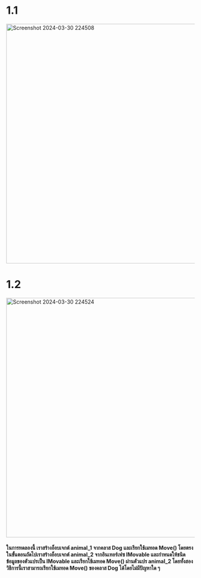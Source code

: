 # 1.1
<img width="640" alt="Screenshot 2024-03-30 224508" src="https://github.com/anndyyzzz/03376836-OOP-2566-Lab-13/assets/144866059/1f7c52e7-0868-44af-b169-572457fb61d9">

# 1.2
<img width="640" alt="Screenshot 2024-03-30 224524" src="https://github.com/anndyyzzz/03376836-OOP-2566-Lab-13/assets/144866059/ca1dae48-8df1-48c0-b0f8-e5a39fb6c738">

#### ในการทดลองนี้ เราสร้างอ็อบเจกต์ animal_1 จากคลาส Dog และเรียกใช้เมทอด Move() โดยตรง ในขั้นตอนถัดไปเราสร้างอ็อบเจกต์ animal_2 จากอินเทอร์เฟซ IMovable และกำหนดให้ชนิดข้อมูลของตัวแปรเป็น IMovable และเรียกใช้เมทอด Move() ผ่านตัวแปร animal_2 โดยทั้งสองวิธีการนี้เราสามารถเรียกใช้เมทอด Move() ของคลาส Dog ได้โดยไม่มีปัญหาใด ๆ
